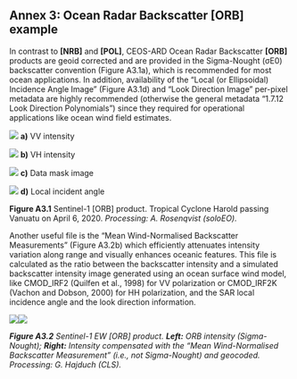 &#12;

## Annex 3: Ocean Radar Backscatter \[ORB] example

In contrast to **\[NRB]** and **\[POL]**, CEOS-ARD Ocean Radar Backscatter **\[ORB]** products are geoid corrected and are provided in the Sigma-Nought (σE0) backscatter convention (Figure A3.1a), which is recommended for most ocean applications. In addition, availability of the “Local (or Ellipsoidal) Incidence Angle Image” (Figure A3.1d) and “Look Direction Image” per-pixel metadata are highly recommended (otherwise the general metadata “1.7.12 Look Direction Polynomials”) since they required for operational applications like ocean wind field estimates. 

![](./figures/figA3.1a-S1-ORB-VV.png) **a)** VV intensity

![](./figures/figA3.1b-S1-ORB-VH.png) **b)** VH intensity

![](./figures/figA3.1c-S1-ORB-data-mask.png) **c)** Data mask image

![](./figures/figA3.1d-S1-ORB-local-indicident-angle.png) **d)** Local incident angle

**Figure A3.1**  Sentinel-1 \[ORB] product. Tropical Cyclone Harold passing Vanuatu on April 6, 2020. 
*Processing: A. Rosenqvist (soloEO).*

Another useful file is the “Mean Wind-Normalised Backscatter Measurements” (Figure A3.2b) which efficiently attenuates intensity variation along range and visually enhances oceanic features. This file is calculated as the ratio between the backscatter intensity and a simulated backscatter intensity image generated using an ocean surface wind model, like CMOD\_IRF2 (Quilfen et al., 1998) for VV polarization or CMOD\_IRF2K (Vachon and Dobson, 2000) for HH polarization, and the SAR local incidence angle and the look direction information.

![](./figures/figA3.2a-S1-ORB-sigma-nought.png)![](./figures/figA3.2b-S1-ORB-intesity-compensated.png)

***Figure A3.2**  Sentinel-1 EW \[ORB] product.  **Left:** ORB intensity (Sigma-Nought); **Right:** Intensity compensated with the “Mean Wind-Normalised Backscatter Measurement” (i.e., not Sigma-Nought) and geocoded.
Processing: G. Hajduch (CLS).*



